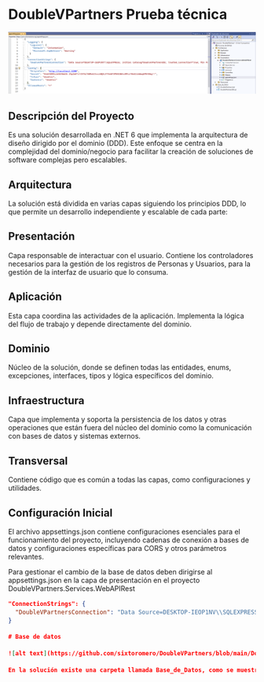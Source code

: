 # DoubleVPartners Prueba técnica

![alt text](https://github.com/sixtoromero/DoubleVPartners/blob/main/DoubleVPartners.Services.WebAPIRest/wwwroot/img/backend-main.png "Arrquitectura DDD")

## Descripción del Proyecto
Es una solución desarrollada en .NET 6 que implementa la arquitectura de diseño dirigido por el dominio (DDD). Este enfoque se centra en la complejidad del dominio/negocio para facilitar la creación de soluciones de software complejas pero escalables.

## Arquitectura
La solución está dividida en varias capas siguiendo los principios DDD, lo que permite un desarrollo independiente y escalable de cada parte:

## Presentación
Capa responsable de interactuar con el usuario. Contiene los controladores necesarios para la gestión de los registros de Personas y Usuarios, para la gestión de la interfaz de usuario que lo consuma.

## Aplicación
Esta capa coordina las actividades de la aplicación. Implementa la lógica del flujo de trabajo y depende directamente del dominio.

## Dominio
Núcleo de la solución, donde se definen todas las entidades, enums, excepciones, interfaces, tipos y lógica específicos del dominio.

## Infraestructura
Capa que implementa y soporta la persistencia de los datos y otras operaciones que están fuera del núcleo del dominio como la comunicación con bases de datos y sistemas externos.

## Transversal
Contiene código que es común a todas las capas, como configuraciones y utilidades.

## Configuración Inicial
El archivo appsettings.json contiene configuraciones esenciales para el funcionamiento del proyecto, incluyendo cadenas de conexión a bases de datos y configuraciones específicas para CORS y otros parámetros relevantes.

Para gestionar el cambio de la base de datos deben dirigirse al appsettings.json en la capa de presentación en el proyecto DoubleVPartners.Services.WebAPIRest
```json
"ConnectionStrings": {
  "DoubleVPartnersConnection": "Data Source=DESKTOP-IEOP1NV\\SQLEXPRESS; Initial Catalog=DoubleVPartnersDB; Trusted_Connection=True; Min Pool Size=0; Max Pool Size=500; Pooling=true; Encrypt=False; TrustServerCertificate=True; MultipleActiveResultSets=True; Persist Security Info=True;"
}

# Base de datos

![alt text](https://github.com/sixtoromero/DoubleVPartners/blob/main/DoubleVPartners.Services.WebAPIRest/wwwroot/img/backend-main-bd.png "Backup y Scripts")

En la solución existe una carpeta llamada Base_de_Datos, como se muestra en la imagen se evidencia un backup y un script para la creación de la base de datos.


